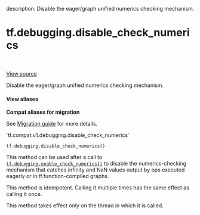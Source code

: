 description: Disable the eager/graph unified numerics checking mechanism.

<div itemscope itemtype="http://developers.google.com/ReferenceObject">
<meta itemprop="name" content="tf.debugging.disable_check_numerics" />
<meta itemprop="path" content="Stable" />
</div>

# tf.debugging.disable_check_numerics

<!-- Insert buttons and diff -->

<table class="tfo-notebook-buttons tfo-api nocontent" align="left">

</table>

<a target="_blank" href="/code/stable/tensorflow/python/debug/lib/check_numerics_callback.py">View source</a>



Disable the eager/graph unified numerics checking mechanism.

<section class="expandable">
  <h4 class="showalways">View aliases</h4>
  <p>
<b>Compat aliases for migration</b>
<p>See
<a href="https://www.tensorflow.org/guide/migrate">Migration guide</a> for
more details.</p>
<p>`tf.compat.v1.debugging.disable_check_numerics`</p>
</p>
</section>

<pre class="devsite-click-to-copy prettyprint lang-py tfo-signature-link">
<code>tf.debugging.disable_check_numerics()
</code></pre>



<!-- Placeholder for "Used in" -->

This method can be used after a call to <a href="../../tf/debugging/enable_check_numerics.md"><code>tf.debugging.enable_check_numerics()</code></a>
to disable the numerics-checking mechanism that catches infinity and NaN
values output by ops executed eagerly or in tf.function-compiled graphs.

This method is idempotent. Calling it multiple times has the same effect
as calling it once.

This method takes effect only on the thread in which it is called.